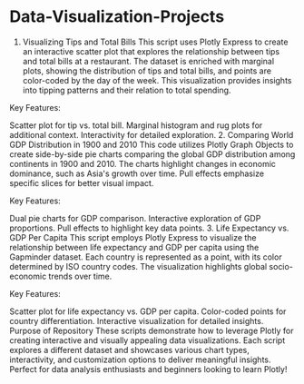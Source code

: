 # Data-Visualization-Projects

1. Visualizing Tips and Total Bills
This script uses Plotly Express to create an interactive scatter plot that explores the relationship between tips and total bills at a restaurant. The dataset is enriched with marginal plots, showing the distribution of tips and total bills, and points are color-coded by the day of the week. This visualization provides insights into tipping patterns and their relation to total spending.

Key Features:

Scatter plot for tip vs. total bill.
Marginal histogram and rug plots for additional context.
Interactivity for detailed exploration.
2. Comparing World GDP Distribution in 1900 and 2010
This code utilizes Plotly Graph Objects to create side-by-side pie charts comparing the global GDP distribution among continents in 1900 and 2010. The charts highlight changes in economic dominance, such as Asia's growth over time. Pull effects emphasize specific slices for better visual impact.

Key Features:

Dual pie charts for GDP comparison.
Interactive exploration of GDP proportions.
Pull effects to highlight key data points.
3. Life Expectancy vs. GDP Per Capita
This script employs Plotly Express to visualize the relationship between life expectancy and GDP per capita using the Gapminder dataset. Each country is represented as a point, with its color determined by ISO country codes. The visualization highlights global socio-economic trends over time.

Key Features:

Scatter plot for life expectancy vs. GDP per capita.
Color-coded points for country differentiation.
Interactive visualization for detailed insights.
Purpose of Repository
These scripts demonstrate how to leverage Plotly for creating interactive and visually appealing data visualizations. Each script explores a different dataset and showcases various chart types, interactivity, and customization options to deliver meaningful insights. Perfect for data analysis enthusiasts and beginners looking to learn Plotly!

